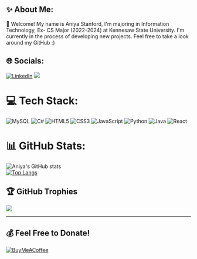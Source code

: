 ## ✨ About Me:
🔭 Welcome! My name is Aniya Stanford, I'm majoring in Information Technology, Ex- CS Major (2022-2024) at Kennesaw State University. I'm currently in the process of developing new projects. Feel free to take a look around my GitHub :)



## 🌐 Socials:
[![LinkedIn](https://img.shields.io/badge/LinkedIn-%230077B5.svg?logo=linkedin&logoColor=white)](https://linkedin.com/in/stanfordaniya) 
[![](https://visitcount.itsvg.in/api?id=stanfordaniya&label=Profile%20Views&color=2&icon=4&pretty=false)](https://visitcount.itsvg.in)

# 💻 Tech Stack:
![MySQL](https://img.shields.io/badge/mysql-%2300f.svg?style=for-the-badge&logo=mysql&logoColor=white)
![C#](https://img.shields.io/badge/c%23-%23239120.svg?style=for-the-badge&logo=c-sharp&logoColor=white)
![HTML5](https://img.shields.io/badge/html5-%23E34F26.svg?style=for-the-badge&logo=html5&logoColor=white)
![CSS3](https://img.shields.io/badge/css3-%231572B6.svg?style=for-the-badge&logo=css3&logoColor=white)
![JavaScript](https://img.shields.io/badge/javascript-%23323330.svg?style=for-the-badge&logo=javascript&logoColor=%23F7DF1E)
![Python](https://img.shields.io/badge/python-3670A0?style=for-the-badge&logo=python&logoColor=ffdd54)
![Java](https://img.shields.io/badge/java-%23ED8B00.svg?style=for-the-badge&logo=openjdk&logoColor=white)
![React](https://img.shields.io/badge/react-%2320232a.svg?style=for-the-badge&logo=react&logoColor=%2361DAFB)

# 📊 GitHub Stats:
![Aniya's GitHub stats](https://github-readme-stats.vercel.app/api?username=stanfordaniya&theme=ambient_gradient&show_icons=true)<br/>
[![Top Langs](https://github-readme-stats.vercel.app/api/top-langs/?username=stanfordaniya&layout=compact)](https://github.com/anuraghazra/github-readme-stats)

## 🏆 GitHub Trophies
![](https://github-profile-trophy.vercel.app/?username=stanfordaniya&theme=discord&no-frame=false&no-bg=true&margin-w=4)

---
## 💰 Feel Free to Donate!
[![BuyMeACoffee](https://img.shields.io/badge/Buy%20Me%20a%20Coffee-ffdd00?style=for-the-badge&logo=buy-me-a-coffee&logoColor=black)](https://www.buymeacoffee.com/stanfordaniya) 

  
<!-- Proudly created with GPRM ( https://gprm.itsvg.in ) -->

